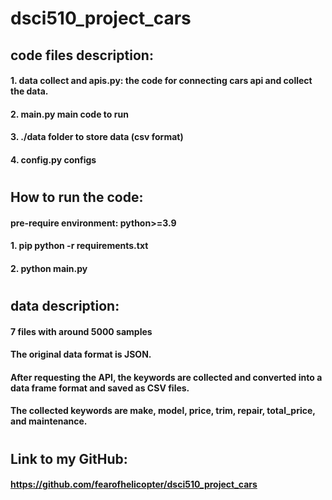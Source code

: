 # dsci510_project_cars

## code files description:
#### 1. data collect and apis.py: the code for connecting cars api and collect the data.
#### 2. main.py main code to run
#### 3. ./data folder to store data (csv format)
#### 4. config.py configs
#
## How to run the code:
#### pre-require environment: python>=3.9
#### 1. pip python -r requirements.txt 
#### 2. python main.py
#
## data description:
#### 7 files with around 5000 samples
#### The original data format is JSON. 
#### After requesting the API, the keywords are collected and converted into a data frame format and saved as CSV files.
#### The collected keywords are make, model, price, trim, repair, total_price, and maintenance.
#
## Link to my GitHub: 
#### https://github.com/fearofhelicopter/dsci510_project_cars
